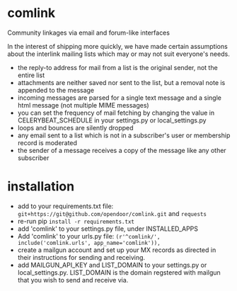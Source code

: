 comlink
=======

Community linkages via email and forum-like interfaces

In the interest of shipping more quickly, we have made certain assumptions about the interlink mailing lists which may or may not suit everyone's needs.

- the reply-to address for mail from a list is the original sender, not the entire list
- attachments are neither saved nor sent to the list, but a removal note is appended to the message
- incoming messages are parsed for a single text message and a single html message (not multiple MIME messages)
- you can set the frequency of mail fetching by changing the value in CELERYBEAT_SCHEDULE in your settings.py or local_settings.py
- loops and bounces are silently dropped
- any email sent to a list which is not in a subscriber's user or membership record is moderated
- the sender of a message receives a copy of the message like any other subscriber


installation
===

* add to your requirements.txt file: `git+https://git@github.com/opendoor/comlink.git` and `requests`
* re-run pip `install -r requirements.txt`
* add 'comlink' to your settings.py file, under INSTALLED_APPS
* Add 'comlink' to your urls.py file: `(r'^comlink/', include('comlink.urls', app_name='comlink')),`
* create a mailgun account and set up your MX records as directed in their
  instructions for sending and receiving. 
* add MAILGUN_API_KEY and LIST_DOMAIN to your settings.py or local_settings.py.
  LIST_DOMAIN is the domain regstered with mailgun that you wish to send and
  receive via. 



